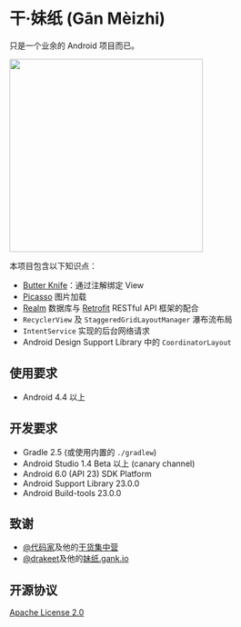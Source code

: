 干·妹纸 (Gān Mèizhi)
==========

只是一个业余的 Android 项目而已。

<img src="https://github.com/xingrz/GankMeizhi/raw/master/screenshots/1.jpg" width="340" />

本项目包含以下知识点：

- [Butter Knife](http://jakewharton.github.io/butterknife/)：通过注解绑定 View
- [Picasso](https://square.github.io/picasso/) 图片加载
- [Realm](https://realm.io) 数据库与 [Retrofit](https://square.github.io/retrofit/) RESTful API 框架的配合
- `RecyclerView` 及 `StaggeredGridLayoutManager` 瀑布流布局
- `IntentService` 实现的后台网络请求
- Android Design Support Library 中的 `CoordinatorLayout`

## 使用要求

- Android 4.4 以上

## 开发要求

- Gradle 2.5 (或使用内置的 `./gradlew`)
- Android Studio 1.4 Beta 以上 (canary channel)
- Android 6.0 (API 23) SDK Platform
- Android Support Library 23.0.0
- Android Build-tools 23.0.0

## 致谢

- [@代码家](http://weibo.com/u/1628291124)及他的[干货集中营](http://gank.io)
- [@drakeet](http://weibo.com/drak11t)及他的[妹纸.gank.io](https://github.com/drakeet/Meizhi)

## 开源协议

[Apache License 2.0](LICENSE)
